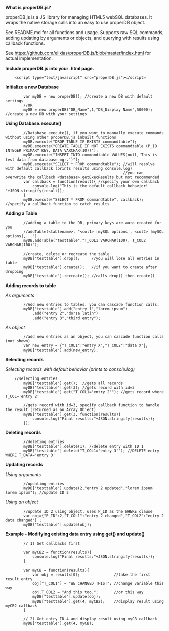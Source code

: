 **What is properDB.js?**

properDB.js is a JS library for managing HTML5 webSQL databases. It wraps the native storage calls into an easy to use properDB object.

See README.md for all functions and usage.
Supports raw SQL commands, adding updating by arguments or objects, and querying with results using callback functions.

See https://github.com/elixias/properDB.js/blob/master/index.html for actual implementation.

**Include properDB.js into your .html page.**
```
	<script type="text/javascript" src="properDB.js"></script>
```
**Initialize a new Database**
```
        var myDB = new properDB(); //create a new DB with default settings
        //OR
        myDB = new properDB("DB_Name",1,"DB_Display Name",50000); //create a new DB with your settings
```
**Using Database.execute()**
```
        //Database execute(), if you want to manually execute commands without using other properDB.js inbuilt functions
        myDB.execute("DROP TABLE IF EXISTS commandtable");
        myDB.execute("CREATE TABLE IF NOT EXISTS commandtable (P_ID INTEGER PRIMARY KEY, DATA VARCHAR(10))");
        myDB.execute("INSERT INTO commandtable VALUES(null,'This is test data from database mgr.')");
        myDB.execute("SELECT * FROM commandtable"); //will resolve with default callback (prints results using console.log)
                                                    //you can overwrite the callback <database>.getExecResults but not recommended
        var callback = function(result){ //specify your own callback
            console.log("This is the default callback behavior! "+JSON.stringify(result));
        }
        myDB.execute("SELECT * FROM commandtable", callback); //specify a callback function to catch results
```
**Adding a Table**
```
        //adding a table to the DB, primary keys are auto created for you
        //addTable(<tablename>, "<col1> [mySQL options], <col2> [mySQL options],...")
        myDB.addTable("testtable","T_COL1 VARCHAR(100), T_COL2 VARCHAR(100)");
```
```
        //create, delete or recreate the table
        myDB["testtable"].drop();     //you will lose all entries in table
        myDB["testtable"].create();   //if you want to create after dropping
        myDB["testtable"].recreate(); //calls drop() then create()
```
**Adding records to table**

_As arguments_
```
        //Add new entries to tables. you can cascade function calls.
        myDB["testtable"].add("entry 1","lorem ipsum")
        	.add("entry 2","dorsa latin")
        	.add("entry 3","third entry");
```        	
_As object_  
```
        //add new entries as an object, you can cascade function calls (not shown)
        var new_entry = {"T_COL1":"entry X","T_COL2":"data X"};
        myDB["testtable"].add(new_entry);
```        
**Selecting records**

_Selecting records with default behavior (prints to console.log)_
```
	//selecting entries
        myDB["testtable"].get();  //gets all records
        myDB["testtable"].get(3); //gets record with id=3
        myDB["testtable"].get("T_COL1='entry 2'"); //gets record where T_COL='entry 2'

        //gets record with id=3, specify callback function to handle the result (returned as an Array Object)
        myDB["testtable"].get(3, function(results){ 
            console.log("Final results:"+JSON.stringify(results));   
        });
```
**Deleting records**
```
        //deleting entries
        myDB["testtable"].delete(1); //delete entry with ID 1
        myDB["testtable"].delete("T_COL1='entry 3'"); //DELETE entry WHERE T_DATA='entry 3'
```
**Updating records** 

_Using arguments_       
```
        //updating entries
        myDB["testtable"].update(2,"entry 2 updated","lorem ipsum lorem ipsum"); //update ID 2
```
_Using an object_
```
        //update ID 2 using object, uses P_ID as the WHERE clause
        var obj={"P_ID":2,"T_COL1":"entry 2 changed","T_COL2":"entry 2 data changed"} ; 
        myDB["testtable"].update(obj);
```
**Example - Modifying existing data entry using get() and update()**		
```
        // 1) Set callbacks first

        var myCB2 = function(results){ 
            console.log("Final results:"+JSON.stringify(results));   
        }

        var myCB = function(results){
            var obj = results[0];               //take the first result entry
            obj["T_COL1"] = "WE CHANGED THIS!"; //change variable this way
            obj.T_COL2 = "And this too.";       //or this way
            myDB["testtable"].update(obj);
            myDB["testtable"].get(4, myCB2);    //display result using myCB2 callback
        }

        // 2) Get entry ID 4 and display result using myCB callback
        myDB["testtable"].get(4, myCB);
```
